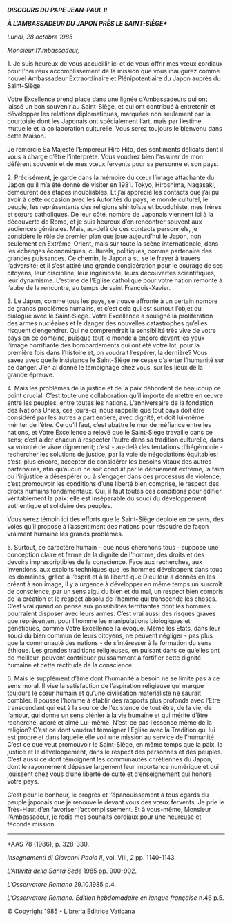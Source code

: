 ***DISCOURS DU PAPE JEAN-PAUL II***

***À L’AMBASSADEUR DU JAPON PRÈS LE SAINT-SIÈGE\****

*Lundi, 28 octobre 1985*

*Monsieur l’Ambassadeur,*

1\. Je suis heureux de vous accueillir ici et de vous offrir mes vœux cordiaux pour l’heureux accomplissement de la mission que vous inaugurez comme nouvel Ambassadeur Extraordinaire et Plénipotentiaire du Japon auprès du Saint-Siège.

Votre Excellence prend place dans une lignée d’Ambassadeurs qui ont laissé un bon souvenir au Saint-Siège, et qui ont contribué à entretenir et développer les relations diplomatiques, marquées non seulement par la courtoisie dont les Japonais ont spécialement l’art, mais par l’estime mutuelle et la collaboration culturelle. Vous serez toujours le bienvenu dans cette Maison.

Je remercie Sa Majesté l’Empereur Hiro Hito, des sentiments délicats dont il vous a chargé d’être l’interprète. Vous voudrez bien l’assurer de mon déférent souvenir et de mes vœux fervents pour sa personne et son pays.

2\. Précisément, je garde dans la mémoire du cœur l’image attachante du Japon qu’il m’a été donné de visiter en 1981. Tokyo, Hiroshima, Nagasaki, demeurent des étapes inoubliables. Et j’ai apprécié les contacts que j’ai pu avoir à cette occasion avec les Autorités du pays, le monde culturel, le peuple, les représentants des religions shintoïste et bouddhiste, mes frères et sœurs catholiques. De leur côté, nombre de Japonais viennent ici à la découverte de Rome, et je suis heureux d’en rencontrer souvent aux audiences générales. Mais, au-delà de ces contacts personnels, je considère le rôle de premier plan que joue aujourd’hui le Japon, non seulement en Extrême-Orient, mais sur toute la scène internationale, dans les échanges économiques, culturels, politiques, comme partenaire des grandes puissances. Ce chemin, le Japon a su se le frayer à travers l’adversité; et il s’est attiré une grande considération pour le courage de ses citoyens, leur discipline, leur ingéniosité, leurs découvertes scientifiques, leur dynamisme. L’estime de l’Eglise catholique pour votre nation remonte à l’aube de la rencontre, au temps de saint François-Xavier.

3\. Le Japon, comme tous les pays, se trouve affronté à un certain nombre de grands problèmes humains, et c’est cela qui est surtout l’objet du dialogue avec le Saint-Siège. Votre Excellence a souligné la prolifération des armes nucléaires et le danger des nouvelles catastrophes qu’elles risquent d’engendrer. Qui ne comprendrait la sensibilité très vive de votre pays en ce domaine, puisque tout le monde a encore devant les yeux l’image horrifiante des bombardements qui ont été votre lot, pour la première fois dans l’histoire et, on voudrait l’espérer, la dernière? Vous savez avec quelle insistance le Saint-Siège ne cesse d’alerter l’humanité sur ce danger. J’en ai donné le témoignage chez vous, sur les lieux de la grande épreuve.

4\. Mais les problèmes de la justice et de la paix débordent de beaucoup ce point crucial. C’est toute une collaboration qu’il importe de mettre en œuvre entre les peuples, entre toutes les nations. L’anniversaire de la fondation des Nations Unies, ces jours-ci, nous rappelle que tout pays doit être considéré par les autres à part entière, avec dignité, et doit lui-même mériter de l’être. Ce qu’il faut, c’est abattre le mur de méfiance entre les nations, et Votre Excellence a relevé que le Saint-Siège travaille dans ce sens; c’est aider chacun à respecter l’autre dans sa tradition culturelle, dans sa volonté de vivre dignement; c’est - au-delà des tentations d’hégémonie - rechercher les solutions de justice, par la voie de négociations équitables; c’est, plus encore, accepter de considérer les besoins vitaux des autres partenaires, afin qu’aucun ne soit conduit par le dénuement extrême, la faim ou l’injustice à désespérer ou à s’engager dans des processus de violence; c’est promouvoir les conditions d’une liberté bien comprise, le respect des droits humains fondamentaux. Oui, il faut toutes ces conditions pour édifier véritablement la paix: elle est inséparable du souci du développement authentique et solidaire des peuples.

Vous serez témoin ici des efforts que le Saint-Siège déploie en ce sens, des voies qu’il propose à l’assentiment des nations pour résoudre de façon vraiment humaine les grands problèmes.

5\. Surtout, ce caractère humain - que nous cherchons tous - suppose une conception claire et ferme de la dignité de l’homme, des droits et des devoirs imprescriptibles de la conscience. Face aux recherches, aux inventions, aux exploits techniques que les hommes développent dans tous les domaines, grâce à l’esprit et à la liberté que Dieu leur a donnés en les créant à son image, il y a urgence à développer en même temps un surcroît de conscience, par un sens aigu du bien et du mal, un respect bien compris de la création et le respect absolu de l’homme qui transcende les choses. C’est vrai quand on pense aux possibilités terrifiantes dont les hommes pourraient disposer avec leurs armes. C’est vrai aussi des risques graves que représentent pour l’homme les manipulations biologiques et génétiques, comme Votre Excellence l’a évoqué. Même les Etats, dans leur souci du bien commun de leurs citoyens, ne peuvent négliger - pas plus que la communauté des nations - de s’intéresser à la formation du sens éthique. Les grandes traditions religieuses, en puisant dans ce qu’elles ont de meilleur, peuvent contribuer puissamment à fortifier cette dignité humaine et cette rectitude de la conscience.

6\. Mais le supplément d’âme dont l’humanité a besoin ne se limite pas à ce sens moral. Il vise la satisfaction de l’aspiration religieuse qui marque toujours le cœur humain et qu’une civilisation matérialiste ne saurait combler. Il pousse l’homme à établir des rapports plus profonds avec l’Etre transcendant qui est à la source de l’existence de tout être, de la vie, de l’amour, qui donne un sens plénier à la vie humaine et qui mérite d’être recherché, adoré et aimé Lui-même. N’est-ce pas l’essence même de la religion? C’est ce dont voudrait témoigner l’Eglise avec la Tradition qui lui est propre et dans laquelle elle voit une mission au service de l’humanité. C’est ce que veut promouvoir le Saint-Siège, en même temps que la paix, la justice et le développement, dans le respect des personnes et des peuples. C’est aussi ce dont témoignent les communautés chrétiennes du Japon, dont le rayonnement dépasse largement leur importance numérique et qui jouissent chez vous d’une liberté de culte et d’enseignement qui honore votre pays.

C’est pour le bonheur, le progrès et l’épanouissement à tous égards du peuple japonais que je renouvelle devant vous des vœux fervents. Je prie le Très-Haut d’en favoriser l’accomplissement. Et à vous-même, Monsieur l’Ambassadeur, je redis mes souhaits cordiaux pour une heureuse et féconde mission.

* * *

\*AAS 78 (1986), p. 328-330.

*Insegnamenti di Giovanni Paolo II*, vol. VIII, 2 pp. 1140-1143.

*L'Attività della Santa Sede* 1985 pp. 900-902.

*L’Osservatore Romano* 29.10.1985 p.4.

*L'Osservatore Romano. Edition hebdomadaire en langue française* n.46 p.5.

© Copyright 1985 - Libreria Editrice Vaticana